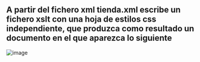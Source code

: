 ## A partir del fichero xml tienda.xml escribe un fichero xslt con una hoja de estilos css independiente, que produzca como resultado un documento en el que aparezca lo siguiente

![image](https://github.com/user-attachments/assets/da069880-c381-4ef5-9b59-9c48e76cd460)

